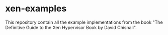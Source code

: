 # xen-examples
This repository contain all the example implementations from the book "The Definitive Guide to the Xen Hypervisor
Book by David Chisnall".
